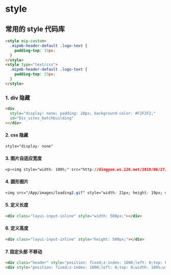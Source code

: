 # style

## 常用的 style 代码库

```html
<style mip-custom>
  .mipmb-header-default .logo-text {
    padding-top: 15px;
  }
</style>
<style type="text/css">
  .mipmb-header-default .logo-text {
    padding-top: 15px;
  }
</style>
```

### 1. div 隐藏

```html
<div
  style="display: none; padding: 20px; background-color: #F2F2F2;"
  id="Div_sites_batchbuilding"
></div>
```

#### 2. css 隐藏

```css
style="display: none"
```

#### 3. 图片自适应宽度

```css
<p><img style="width: 100%;" src="http://dingyue.ws.126.net/2019/06/27/5c95f1d5b37a4a40b7084ca5a9d5ab6e.jpeg"></p>
```

#### 4. 圆形图片

```css
<img src="/App/images/loading2.gif" style="width: 21px; height: 19px; margin-right:19px;border-radius:50%;" />
```

#### 5. 定义长度

```html
<div class="layui-input-inline" style="width: 500px;"></div>
```

#### 6. 定义高度

```html
<div class="layui-input-inline" style="height: 500px;"></div>
```

#### 7. 固定头部 不移动

```html
<div class="header" style="position: fixed;z-index: 1000;left: 0;top: 0;width: 100%;width: 100%;"></div>
<div style="position: fixed;z-index: 1000;left: 0;top: 0;width: 100%;width: 100%;"></div>
```
